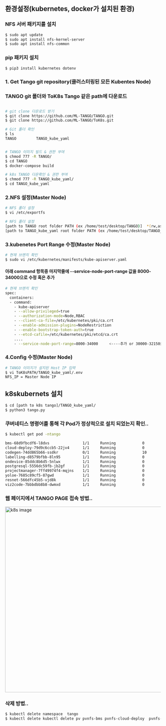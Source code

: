 ## 환경설정(kubernetes, docker가 설치된 환경)
###  NFS 서버 패키지를 설치
```bash
$ sudo apt update
$ sudo apt install nfs-kernel-server
$ sudo apt install nfs-common
```
###  pip 패키지 설치
```bash
$ pip3 install kubernetes dotenv
```
### 1. Get Tango git repository(클러스터링된 모든 Kubentes Node)
### TANGO git 폴더와 ToK8s Tango 같은 path에 다운로드 
```bash

# git clone 다운로드 받기
$ git clone https://github.com/ML-TANGO/TANGO.git
$ git clone https://github.com/ML-TANGO/ToK8s.git

# Git 폴더 확인
$ ls
TANGO         TANGO_kube_yaml


# TANGO 이미지 빌드 & 권한 부여
$ chmod 777 -R TANGO/
$ cd TANGO
$ docker-compose build  

# k8s TANGO 다운확인 & 권한 부여
$ chmod 777 -R TANGO_kube_yaml/
$ cd TANGO_kube_yaml
```

### 2.NFS 설정(Master Node)

```bash
# NFS 폴더 설정
$ vi /etc/exportfs
```


```bash
# NFS 폴더 설정
[path to TANGO root folder PATH (ex /home/test/desktop/TANGO)]  *(rw,async,no_subtree_check,no_auth_nlm,insecure,no_root_squash,nohide,crossmnt)
[path to TANGO_kube_yaml root folder PATH (ex /home/test/desktop/TANGO_kube_yaml)] *(rw,async,no_subtree_check,no_auth_nlm,insecure,no_root_squash,nohide,crossmnt)
```



### 3.kubenetes Port Range 수정(Master Node)
```bash
# 현재 브랜치 확인
$ sudo vi /etc/kubernetes/manifests/kube-apiserver.yaml

```
#### 아래 command 항목중 마지막줄에 --service-node-port-range 값을 8000-34000으로 수정 혹은 추가


```bash
# 현재 브랜치 확인
spec:
  containers:
  - command:
    - kube-apiserver
    - --allow-privileged=true
    - --authorization-mode=Node,RBAC
    - --client-ca-file=/etc/kubernetes/pki/ca.crt
    - --enable-admission-plugins=NodeRestriction
    - --enable-bootstrap-token-auth=true
    - --etcd-cafile=/etc/kubernetes/pki/etcd/ca.crt
    ....
    - --service-node-port-range=8000-34000     <----추가 or 30000-32150을 수정

```


### 4.Config 수정(Master Node)
```bash
# TANGO 이미지가 설치된 Host IP 입력 
$ vi ToK8sPATH/TANGO_kube_yaml/.env
NFS_IP = Master Node IP

```



## k8skubernets 설치
```bash
$ cd [path to k8s tango]/TANGO_kube_yaml/
$ python3 tango.py
```


### 쿠버네티스 명령어를 통해 각 Pod가 정상적으로 설치 되었는지 확인..
```bash
$ kubectl get pod -ntango

bms-68d9fbcdf6-l8dvs               1/1     Running            0          3d2h
cloud-deploy-79d9c6ccb5-22jv4      1/1     Running            0          3d2h
codegen-74dd865b66-ssdkr           0/1     Running            10         3d2h
labelling-d8579bfbb-8ln95          1/1     Running            0          3d2h
ondevice-85ddc8b6d5-5nlwx          1/1     Running            0          3d2h
postgresql-5556dc59fb-jb2gf        1/1     Running            0          3d2h
projectmanager-7ff49974f4-mqjns    1/1     Running            0          3d2h
yoloe-7685c89cf5-87gwd             1/1     Running            0          3d2h
resnet-566dfc45b5-vjd8k            1/1     Running            0          3d2h
viz2code-7bbbdbb8b8-dwmxd          1/1     Running            0          3d2h

```

### 웹 페이지에서 TANGO PAGE 접속 방법..
<img src="./docs/media/TANGO_web.png" alt="k8s image" width="600px"/>


### 삭제 방법..
```bash
$ kubectl delete namespace  tango
$ kubectl delete kubectl delete pv pvnfs-bms pvnfs-cloud-deploy  pvnfs-code-gen  pvnfs-labelling-datadb pvnfs-labelling-dataset pvnfs-ondevice-deploy pvnfs-postgresql pvnfs-prm pvnfs-resnet pvnfs-shared  pvnfs-viz2code pvnfs-yoloe


```
